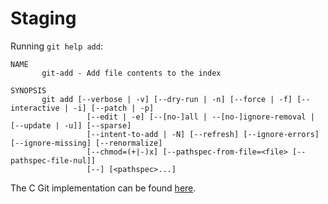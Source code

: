 # Staging
Running `git help add`:
```
NAME
       git-add - Add file contents to the index

SYNOPSIS
       git add [--verbose | -v] [--dry-run | -n] [--force | -f] [--interactive | -i] [--patch | -p]
                 [--edit | -e] [--[no-]all | --[no-]ignore-removal | [--update | -u]] [--sparse]
                 [--intent-to-add | -N] [--refresh] [--ignore-errors] [--ignore-missing] [--renormalize]
                 [--chmod=(+|-)x] [--pathspec-from-file=<file> [--pathspec-file-nul]]
                 [--] [<pathspec>...]
```

The C Git implementation can be found [here](https://github.com/git/git/blob/master/builtin/add.c).
